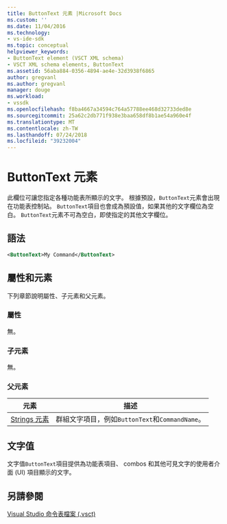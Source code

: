 ```yaml
---
title: ButtonText 元素 |Microsoft Docs
ms.custom: ''
ms.date: 11/04/2016
ms.technology:
- vs-ide-sdk
ms.topic: conceptual
helpviewer_keywords:
- ButtonText element (VSCT XML schema)
- VSCT XML schema elements, ButtonText
ms.assetid: 56aba884-0356-4894-ae4e-32d3938f6865
author: gregvanl
ms.author: gregvanl
manager: douge
ms.workload:
- vssdk
ms.openlocfilehash: f8ba4667a34594c764a57788ee468d32733ded8e
ms.sourcegitcommit: 25a62c2db771f938e3baa658df8b1ae54a960e4f
ms.translationtype: MT
ms.contentlocale: zh-TW
ms.lasthandoff: 07/24/2018
ms.locfileid: "39232004"
---
```

# <a name="buttontext-element"></a>ButtonText 元素
此欄位可讓您指定各種功能表所顯示的文字。 根據預設，`ButtonText`元素會出現在功能表控制站。 `ButtonText`項目也會成為預設值，如果其他的文字欄位為空白。 `ButtonText`元素不可為空白，即使指定的其他文字欄位。  
  
## <a name="syntax"></a>語法  
  
```xml  
<ButtonText>My Command</ButtonText>  
```  
  
## <a name="attributes-and-elements"></a>屬性和元素  
 下列章節說明屬性、子元素和父元素。  
  
### <a name="attributes"></a>屬性  
 無。  
  
### <a name="child-elements"></a>子元素  
 無。  
  
### <a name="parent-elements"></a>父元素  
  
|元素|描述|  
|-------------|-----------------|  
|[Strings 元素](../extensibility/strings-element.md)|群組文字項目，例如`ButtonText`和`CommandName`。|  
  
## <a name="text-value"></a>文字值  
 文字值`ButtonText`項目提供為功能表項目、 combos 和其他可見文字的使用者介面 (UI) 項目顯示的文字。  
  
## <a name="see-also"></a>另請參閱  
 [Visual Studio 命令表檔案 (.vsct)](../extensibility/internals/visual-studio-command-table-dot-vsct-files.md)
